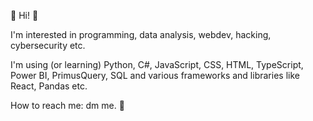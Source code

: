 👾 Hi! 👾

I'm interested in programming, data analysis, webdev, hacking, cybersecurity etc. 

I'm using (or learning) Python, C#, JavaScript, CSS, HTML, TypeScript, Power BI, PrimusQuery, SQL and various frameworks and libraries like React, Pandas etc.

How to reach me: dm me. 💾
